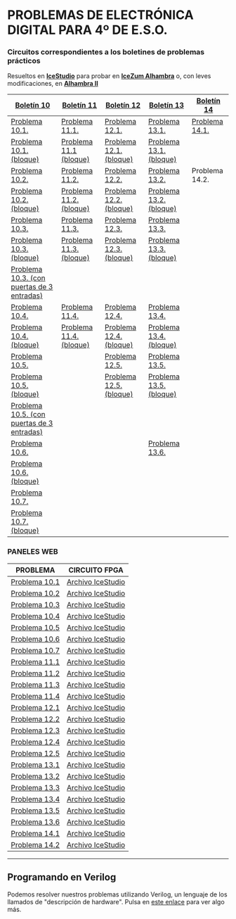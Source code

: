 # PROBLEMAS DE ELECTRÓNICA DIGITAL PARA 4º DE E.S.O.


### Circuitos correspondientes a los boletines de problemas prácticos
Resueltos en **[IceStudio](https://icestudio.io/)** para probar en **[IceZum Alhambra](https://github.com/fpgawars/icezum/wiki)** o, con leves modificaciones, en **[Alhambra II](https://github.com/FPGAwars/Alhambra-II-FPGA/wiki)**

[Boletín 10](https://github.com/angelmicelti/FPGAndo-por-la-E.S.O./blob/master/problemas/Bolet%C3%ADn%20ED10%20-%20Problemas%20pr%C3%A1cticos%20(I).pdf)  | [Boletín 11](https://github.com/angelmicelti/FPGAndo-por-la-E.S.O./blob/master/problemas/Bolet%C3%ADn%20ED11%20-%20Problemas%20pr%C3%A1cticos%20(II).pdf)  | [Boletín 12](https://github.com/angelmicelti/FPGAndo-por-la-E.S.O./blob/master/problemas/Bolet%C3%ADn%20ED12%20-%20Problemas%20pr%C3%A1cticos%20(III).pdf)  | [Boletín 13](https://github.com/angelmicelti/FPGAndo-por-la-E.S.O./blob/master/problemas/Bolet%C3%ADn%20ED13%20-%20Problemas%20pr%C3%A1cticos%20(IV).pdf) | [Boletín 14](https://github.com/angelmicelti/FPGAndo-por-la-E.S.O./blob/master/problemas/Bolet%C3%ADn%20ED14%20-%20Problemas%20pr%C3%A1cticos%20(V).pdf)
---|---|---|---|---|
 [Problema 10.1.](https://angelmicelti.github.io/FPGAndo-por-la-E.S.O./problemas/Problema10.1/Problema101.ice)  |  [Problema 11.1.](https://angelmicelti.github.io/FPGAndo-por-la-E.S.O./problemas/Problema11.1/Problema111.ice)   |  [Problema 12.1.](https://angelmicelti.github.io/FPGAndo-por-la-E.S.O./problemas/Problema12.1/Problema121.ice)   |  [Problema 13.1.](https://angelmicelti.github.io/FPGAndo-por-la-E.S.O./problemas/Problema13.1/Problema131.ice)  |  [Problema 14.1.](Problema141.ice)  
[Problema 10.1. (bloque)](https://angelmicelti.github.io/FPGAndo-por-la-E.S.O./problemas/Problema10.1/Problema101Bloque.ice)  | [Problema 11.1 (bloque)](https://angelmicelti.github.io/FPGAndo-por-la-E.S.O./problemas/Problema11.1/Problema111Bloque.ice)  | [Problema 12.1. (bloque)](https://angelmicelti.github.io/FPGAndo-por-la-E.S.O./problemas/Problema12.1/Problema121Bloque.ice)  |  [Problema 13.1. (bloque)](https://angelmicelti.github.io/FPGAndo-por-la-E.S.O./problemas/Problema13.1/Problema131Bloque.ice) |
[Problema 10.2.](https://angelmicelti.github.io/FPGAndo-por-la-E.S.O./problemas/Problema10.2/Problema102.ice)  | [Problema 11.2.](https://angelmicelti.github.io/FPGAndo-por-la-E.S.O./problemas/Problema11.2/Problema112.ice)  | [Problema 12.2.](https://angelmicelti.github.io/FPGAndo-por-la-E.S.O./problemas/Problema12.2/Problema122.ice)  |  [Problema 13.2.](https://angelmicelti.github.io/FPGAndo-por-la-E.S.O./problemas/Problema13.2/Problema132.ice)| Problema 14.2.
[Problema 10.2. (bloque)](https://angelmicelti.github.io/FPGAndo-por-la-E.S.O./problemas/Problema10.2/Problema102Bloque.ice)  | [Problema 11.2. (bloque)]( https://angelmicelti.github.io/FPGAndo-por-la-E.S.O./problemas/Problema11.2/Problema112Bloque.ice)  | [Problema 12.2. (bloque)](https://angelmicelti.github.io/FPGAndo-por-la-E.S.O./problemas/Problema12.2/Problema122Bloque.ice)  | [Problema 13.2. (bloque)](https://angelmicelti.github.io/FPGAndo-por-la-E.S.O./problemas/Problema13.2/Problema132Bloque.ice)  |
[Problema 10.3.](https://angelmicelti.github.io/FPGAndo-por-la-E.S.O./problemas/Problema10.3/Problema103.ice)  | [Problema 11.3.](https://angelmicelti.github.io/FPGAndo-por-la-E.S.O./problemas/Problema11.3/Problema113.ice)  |[Problema 12.3.](https://angelmicelti.github.io/FPGAndo-por-la-E.S.O./problemas/Problema12.3/Problema123.ice)   |  [Problema 13.3.](https://angelmicelti.github.io/FPGAndo-por-la-E.S.O./problemas/Problema13.3/Problema133.ice)|
[Problema 10.3. (bloque)](https://angelmicelti.github.io/FPGAndo-por-la-E.S.O./problemas/Problema10.3/Problema103Bloque.ice)| [Problema 11.3. (bloque)]( https://angelmicelti.github.io/FPGAndo-por-la-E.S.O./problemas/Problema11.3/Problema113Bloque.ice)  | [Problema 12.3. (bloque)]( https://angelmicelti.github.io/FPGAndo-por-la-E.S.O./problemas/Problema12.3/Problema123Bloque.ice)  | [Problema 13.3. (bloque)](https://angelmicelti.github.io/FPGAndo-por-la-E.S.O./problemas/Problema13.3/Problema133Bloque.ice)  |
[Problema 10.3. (con puertas de 3 entradas)](https://angelmicelti.github.io/FPGAndo-por-la-E.S.O./problemas/Problema10.3/Problema103B.ice)|   |   |   |
[Problema 10.4.](https://angelmicelti.github.io/FPGAndo-por-la-E.S.O./problemas/Problema10.4/Problema104.ice)  | [Problema 11.4.](https://angelmicelti.github.io/FPGAndo-por-la-E.S.O./problemas/Problema11.4/Problema114.ice)  |[Problema 12.4.](https://angelmicelti.github.io/FPGAndo-por-la-E.S.O./problemas/Problema12.4/Problema124.ice)   | [Problema 13.4.](https://angelmicelti.github.io/FPGAndo-por-la-E.S.O./problemas/Problema13.4/Problema134.ice) |
[Problema 10.4. (bloque)](https://angelmicelti.github.io/FPGAndo-por-la-E.S.O./problemas/Problema10.4/Problema104Bloque.ice)  | [Problema 11.4. (bloque)](https://angelmicelti.github.io/FPGAndo-por-la-E.S.O./problemas/Problema11.4/Problema114Bloque.ice) | [Problema 12.4. (bloque)]( https://angelmicelti.github.io/FPGAndo-por-la-E.S.O./problemas/Problema12.4/Problema124Bloque.ice) | [Problema 13.4. (bloque)](https://angelmicelti.github.io/FPGAndo-por-la-E.S.O./problemas/Problema13.4/Problema134Bloque.ice) |
[Problema 10.5.](https://angelmicelti.github.io/FPGAndo-por-la-E.S.O./problemas/Problema10.5/Problema105.ice)  |   |  [Problema 12.5.]( https://angelmicelti.github.io/FPGAndo-por-la-E.S.O./problemas/Problema12.5/Problema125.ice) | [Problema 13.5.](https://angelmicelti.github.io/FPGAndo-por-la-E.S.O./problemas/Problema13.5/Problema135.ice) |
[Problema 10.5. (bloque)](https://angelmicelti.github.io/FPGAndo-por-la-E.S.O./problemas/Problema10.5/Problema105Bloque.ice)  |   | [Problema 12.5. (bloque)]( https://angelmicelti.github.io/FPGAndo-por-la-E.S.O./problemas/Problema12.5/Problema125Bloque.ice)  |  [Problema 13.5. (bloque)](https://angelmicelti.github.io/FPGAndo-por-la-E.S.O./problemas/Problema13.5/Problema135Bloque.ice) |
[Problema 10.5. (con puertas de 3 entradas)](https://angelmicelti.github.io/FPGAndo-por-la-E.S.O./problemas/Problema10.5/Problema105B.ice)  |   |  |  |
[Problema 10.6.](https://angelmicelti.github.io/FPGAndo-por-la-E.S.O./problemas/Problema10.6/Problema106.ice)  |   |   | [Problema 13.6.](Problema136.ice) |
[Problema 10.6. (bloque)](https://angelmicelti.github.io/FPGAndo-por-la-E.S.O./problemas/Problema10.6/Problema106Bloque.ice)  |   |   |  |
[Problema 10.7.](https://angelmicelti.github.io/FPGAndo-por-la-E.S.O./problemas/Problema10.7/Problema107.ice)  |   |   |  |
[Problema 10.7. (bloque)](https://angelmicelti.github.io/FPGAndo-por-la-E.S.O./problemas/Problema10.7/Problema107Bloque.ice)  |   |   |   |


### PANELES WEB    
PROBLEMA | CIRCUITO FPGA |
--|---|
[Problema 10.1](https://angelmicelti.github.io/FPGAndo-por-la-E.S.O./problemas/Problema10.1/panel.html)  |  [Archivo IceStudio](https://angelmicelti.github.io/FPGAndo-por-la-E.S.O./problemas/Problema10.1/Problema101PanelWeb.ice) |  
[Problema 10.2](https://angelmicelti.github.io/FPGAndo-por-la-E.S.O./problemas/Problema10.2/panel.html)  |  [Archivo IceStudio](https://angelmicelti.github.io/FPGAndo-por-la-E.S.O./problemas/Problema10.2/Problema102PanelWeb.ice) |     
[Problema 10.3](https://angelmicelti.github.io/FPGAndo-por-la-E.S.O./problemas/Problema10.3/panel.html) |  [Archivo IceStudio](https://angelmicelti.github.io/FPGAndo-por-la-E.S.O./problemas/Problema10.3/Problema103PanelWeb.ice) |      
[Problema 10.4](https://angelmicelti.github.io/FPGAndo-por-la-E.S.O./problemas/Problema10.4/panel.html) |  [Archivo IceStudio](https://angelmicelti.github.io/FPGAndo-por-la-E.S.O./problemas/Problema10.4/Problema104PanelWeb.ice) |       
[Problema 10.5](https://angelmicelti.github.io/FPGAndo-por-la-E.S.O./problemas/Problema10.5/panel.html) |  [Archivo IceStudio](https://angelmicelti.github.io/FPGAndo-por-la-E.S.O./problemas/Problema10.5/Problema105PanelWeb.ice) |       
[Problema 10.6](https://angelmicelti.github.io/FPGAndo-por-la-E.S.O./problemas/Problema10.6/panel.html) |  [Archivo IceStudio](https://angelmicelti.github.io/FPGAndo-por-la-E.S.O./problemas/Problema10.6/Problema106PanelWeb.ice) |      
[Problema 10.7](https://angelmicelti.github.io/FPGAndo-por-la-E.S.O./problemas/Problema10.7/panel.html) |  [Archivo IceStudio](https://angelmicelti.github.io/FPGAndo-por-la-E.S.O./problemas/Problema10.7/Problema107PanelWeb.ice) |      
[Problema 11.1](https://angelmicelti.github.io/FPGAndo-por-la-E.S.O./problemas/Problema11.1/panel.html)  |  [Archivo IceStudio](https://angelmicelti.github.io/FPGAndo-por-la-E.S.O./problemas/Problema11.1/Problema111PanelWeb.ice) |  
[Problema 11.2](https://angelmicelti.github.io/FPGAndo-por-la-E.S.O./problemas/Problema11.2/panel.html)  |  [Archivo IceStudio](https://angelmicelti.github.io/FPGAndo-por-la-E.S.O./problemas/Problema11.2/Problema112PanelWeb.ice) |     
[Problema 11.3](https://angelmicelti.github.io/FPGAndo-por-la-E.S.O./problemas/Problema11.3/panel.html) |  [Archivo IceStudio](https://angelmicelti.github.io/FPGAndo-por-la-E.S.O./problemas/Problema11.3/Problema113PanelWeb.ice) |      
[Problema 11.4](https://angelmicelti.github.io/FPGAndo-por-la-E.S.O./problemas/Problema11.4/panel.html) |  [Archivo IceStudio](https://angelmicelti.github.io/FPGAndo-por-la-E.S.O./problemas/Problema11.4/Problema114PanelWeb.ice) |  
[Problema 12.1](https://angelmicelti.github.io/FPGAndo-por-la-E.S.O./problemas/Problema12.1/panel.html)  |  [Archivo IceStudio](https://angelmicelti.github.io/FPGAndo-por-la-E.S.O./problemas/Problema12.1/Problema121PanelWeb.ice) |  
[Problema 12.2](https://angelmicelti.github.io/FPGAndo-por-la-E.S.O./problemas/Problema12.2/panel.html)  |  [Archivo IceStudio](https://angelmicelti.github.io/FPGAndo-por-la-E.S.O./problemas/Problema12.2/Problema122PanelWeb.ice) |     
[Problema 12.3](https://angelmicelti.github.io/FPGAndo-por-la-E.S.O./problemas/Problema12.3/panel.html) |  [Archivo IceStudio](https://angelmicelti.github.io/FPGAndo-por-la-E.S.O./problemas/Problema12.3/Problema123PanelWeb.ice) |      
[Problema 12.4](https://angelmicelti.github.io/FPGAndo-por-la-E.S.O./problemas/Problema12.4/panel.html) |  [Archivo IceStudio](https://angelmicelti.github.io/FPGAndo-por-la-E.S.O./problemas/Problema12.4/Problema124PanelWeb.ice) |       
[Problema 12.5](https://angelmicelti.github.io/FPGAndo-por-la-E.S.O./problemas/Problema12.5/panel.html) |  [Archivo IceStudio](https://angelmicelti.github.io/FPGAndo-por-la-E.S.O./problemas/Problema12.5/Problema125PanelWeb.ice) |       
[Problema 13.1](https://angelmicelti.github.io/FPGAndo-por-la-E.S.O./problemas/Problema13.1/panel.html)  |  [Archivo IceStudio](https://angelmicelti.github.io/FPGAndo-por-la-E.S.O./problemas/Problema13.1/Problema131PanelWeb.ice) |  
[Problema 13.2](https://angelmicelti.github.io/FPGAndo-por-la-E.S.O./problemas/Problema13.2/panel.html)  |  [Archivo IceStudio](https://angelmicelti.github.io/FPGAndo-por-la-E.S.O./problemas/Problema13.2/Problema132PanelWeb.ice) |     
[Problema 13.3](https://angelmicelti.github.io/FPGAndo-por-la-E.S.O./problemas/Problema13.3/panel.html) |  [Archivo IceStudio](https://angelmicelti.github.io/FPGAndo-por-la-E.S.O./problemas/Problema13.3/Problema133PanelWeb.ice) |      
[Problema 13.4](https://angelmicelti.github.io/FPGAndo-por-la-E.S.O./problemas/Problema13.4/panel.html) |  [Archivo IceStudio](https://angelmicelti.github.io/FPGAndo-por-la-E.S.O./problemas/Problema13.4/Problema134PanelWeb.ice) |       
[Problema 13.5](https://angelmicelti.github.io/FPGAndo-por-la-E.S.O./problemas/Problema13.5/panel.html) |  [Archivo IceStudio](https://angelmicelti.github.io/FPGAndo-por-la-E.S.O./problemas/Problema13.5/Problema135PanelWeb.ice) |       
[Problema 13.6](https://angelmicelti.github.io/FPGAndo-por-la-E.S.O./problemas/Problema13.6/panel.html) |  [Archivo IceStudio](https://angelmicelti.github.io/FPGAndo-por-la-E.S.O./problemas/Problema13.6/Problema136PanelWeb.ice) |      
[Problema 14.1](https://angelmicelti.github.io/FPGAndo-por-la-E.S.O./problemas/Problema14.1/panel.html) |  [Archivo IceStudio](https://angelmicelti.github.io/FPGAndo-por-la-E.S.O./problemas/Problema14.1/Problema141PanelWeb.ice) |       
[Problema 14.2](https://angelmicelti.github.io/FPGAndo-por-la-E.S.O./problemas/Problema14.2/panel.html) |  [Archivo IceStudio](https://angelmicelti.github.io/FPGAndo-por-la-E.S.O./problemas/Problema14.2/Problema142PanelWeb.ice) |      


---

## Programando en Verilog
Podemos resolver nuestros problemas utilizando Verilog, un lenguaje de los llamados de "descripción de hardware". Pulsa en [este enlace](verilog.md) para ver algo más.
